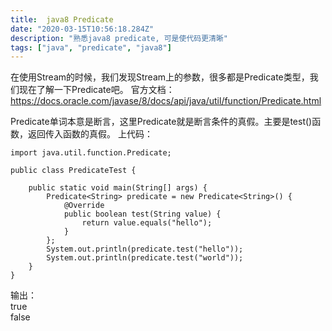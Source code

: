```yaml
---
title:  java8 Predicate
date: "2020-03-15T10:56:18.284Z"
description: "熟悉java8 predicate, 可是使代码更清晰"
tags: ["java", "predicate", "java8"]
---
```


在使用Stream的时候，我们发现Stream上的参数，很多都是Predicate类型，我们现在了解一下Predicate吧。
官方文档：<https://docs.oracle.com/javase/8/docs/api/java/util/function/Predicate.html>

Predicate单词本意是断言，这里Predicate就是断言条件的真假。主要是test()函数，返回传入函数的真假。
上代码：
```
import java.util.function.Predicate;

public class PredicateTest {

    public static void main(String[] args) {
        Predicate<String> predicate = new Predicate<String>() {
            @Override
            public boolean test(String value) {
                return value.equals("hello");
            }
        };
        System.out.println(predicate.test("hello"));
        System.out.println(predicate.test("world"));
    }
}
```
输出：  
true  
false